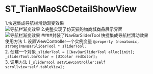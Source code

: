 # ST_TianMaoSCDetailShowView
1.快速集成导航栏滑动渐变效果  
![导航栏渐变效果](https://github.com/strivever/ST_TianMaoSCDetailShowView/blob/master/STNavBar/GIF/3.6__TM_02.gif)
2.完整实现了仿天猫购物商城商品展示界面  
![导航栏渐变效果](https://github.com/strivever/ST_TianMaoSCDetailShowView/blob/master/STNavBar/GIF/3.6__TM_03.gif)
####封装了NavBarSliderTool 快捷集成导航栏滑动效果  
使用方法   1. 设置ViewController一个实例变量 `@property (nonatomic, strong)NavBarSliderTool * sliderTool;`  
2. 创建一个对象`_sliderTool = [[NavBarSliderTool alloc]init];`
    `_sliderTool.barColor = [UIColor redColor];`  
3. 调用方法  `[_sliderTool setViewController:self scrollview:self.tableView];`
